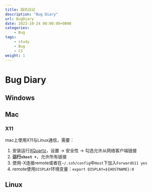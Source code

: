 ```yaml
---
title: 踩坑日记
description: "Bug Diary"
url: BugDiary
date: 2023-10-24 00:00:00+0000
categories:
    - Bug
tags:
    - study
    - Bug
    - CS
weight: 1
---
```


# Bug Diary

## Windows

## Mac

### X11

mac上使用X11与Linux通信，需要：

1. 安装运行[XQuartz](https://www.xquartz.org)，设置 $\rightarrow$ 安全性 $\rightarrow$ 勾选允许从网络客户端链接
2. **运行`xhost +`**，允许所有链接
3. 使用-X连接remote或者在`~/.ssh/config`中`Host`下加入`ForwardX11 yes`
4. remote使用`DISPLAY`环境变量：`export DISPLAY=${HOSTNAME}:0`

## Linux